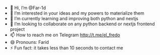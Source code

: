 - 👋 Hi, I’m @Far-1d
- 👀 I’m interested in your ideas and my powers to materialize them
- 🌱 I’m currently learning and improving both python and nextjs
- 💞️ I’m looking to collaborate on any python backend or nextjs frontend project
- 📫 How to reach me on Telegram http://t.me/el_fredo
- 😄 Pronouns: Farid
- ⚡ Fun fact: it takes less than 10 seconds to contact me

<!---
Far-1d/Far-1d is a ✨ special ✨ repository because its `README.md` (this file) appears on your GitHub profile.
You can click the Preview link to take a look at your changes.
--->

